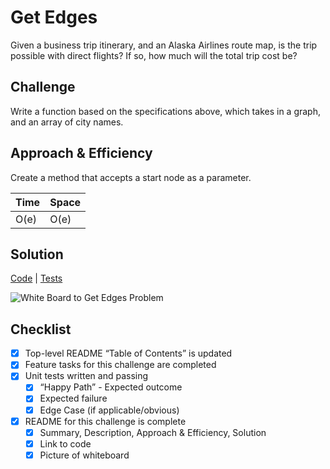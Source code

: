 # Get Edges
Given a business trip itinerary, and an Alaska Airlines route map, is the trip possible with direct flights? 
If so, how much will the total trip cost be?

## Challenge

Write a function based on the specifications above, which takes in a graph, and an array of city names.

## Approach & Efficiency
Create a method that accepts a start node as a parameter. 

Time | Space
--- | ---
O(e) | O(e)

## Solution
[Code](../src/main/java/graph/Graph.java) | [Tests](../src/test/java/graph/GraphTest.java)

![White Board to Get Edges Problem](../assets/getEdge.jpg)

## Checklist
- [x] Top-level README “Table of Contents” is updated
- [x] Feature tasks for this challenge are completed
- [x] Unit tests written and passing
    - [x] “Happy Path” - Expected outcome
    - [x] Expected failure
    - [x] Edge Case (if applicable/obvious)
- [x] README for this challenge is complete
    - [x] Summary, Description, Approach & Efficiency, Solution
    - [x] Link to code
    - [x] Picture of whiteboard